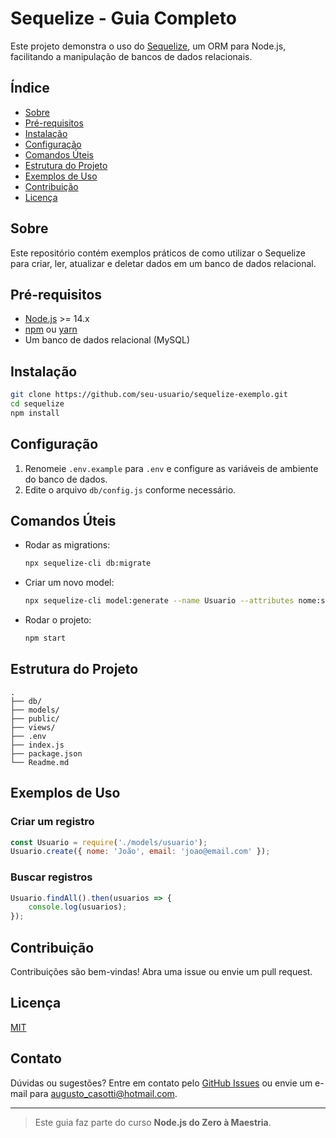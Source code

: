 # Sequelize - Guia Completo

Este projeto demonstra o uso do [Sequelize](https://sequelize.org/), um ORM para Node.js, facilitando a manipulação de bancos de dados relacionais.

## Índice

- [Sobre](#sobre)
- [Pré-requisitos](#pré-requisitos)
- [Instalação](#instalação)
- [Configuração](#configuração)
- [Comandos Úteis](#comandos-úteis)
- [Estrutura do Projeto](#estrutura-do-projeto)
- [Exemplos de Uso](#exemplos-de-uso)
- [Contribuição](#contribuição)
- [Licença](#licença)

## Sobre

Este repositório contém exemplos práticos de como utilizar o Sequelize para criar, ler, atualizar e deletar dados em um banco de dados relacional.

## Pré-requisitos

- [Node.js](https://nodejs.org/) >= 14.x
- [npm](https://www.npmjs.com/) ou [yarn](https://yarnpkg.com/)
- Um banco de dados relacional (MySQL)

## Instalação

```bash
git clone https://github.com/seu-usuario/sequelize-exemplo.git
cd sequelize
npm install
```

## Configuração

1. Renomeie `.env.example` para `.env` e configure as variáveis de ambiente do banco de dados.
2. Edite o arquivo `db/config.js` conforme necessário.

## Comandos Úteis

- Rodar as migrations:
    ```bash
    npx sequelize-cli db:migrate
    ```
- Criar um novo model:
    ```bash
    npx sequelize-cli model:generate --name Usuario --attributes nome:string,email:string
    ```
- Rodar o projeto:
    ```bash
    npm start
    ```

## Estrutura do Projeto

```
.
├── db/
├── models/
├── public/
├── views/
├── .env
├── index.js
├── package.json
└── Readme.md
```

## Exemplos de Uso

### Criar um registro

```js
const Usuario = require('./models/usuario');
Usuario.create({ nome: 'João', email: 'joao@email.com' });
```

### Buscar registros

```js
Usuario.findAll().then(usuarios => {
    console.log(usuarios);
});
```

## Contribuição

Contribuições são bem-vindas! Abra uma issue ou envie um pull request.

## Licença

[MIT](LICENSE)

## Contato

Dúvidas ou sugestões? Entre em contato pelo [GitHub Issues](https://github.com/seu-usuario/sequelize-exemplo/issues) ou envie um e-mail para augusto_casotti@hotmail.com.

---

> Este guia faz parte do curso **Node.js do Zero à Maestria**.